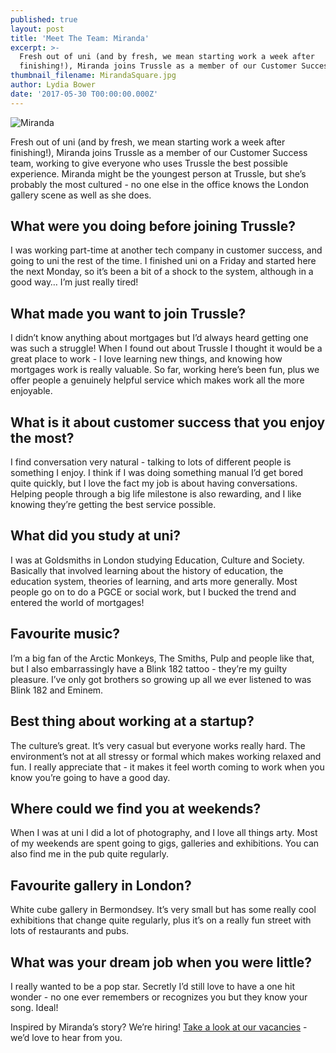 ```yaml
---
published: true
layout: post
title: 'Meet The Team: Miranda'
excerpt: >-
  Fresh out of uni (and by fresh, we mean starting work a week after
  finishing!), Miranda joins Trussle as a member of our Customer Success team.  
thumbnail_filename: MirandaSquare.jpg
author: Lydia Bower
date: '2017-05-30 T00:00:00.000Z'
---
```

![Miranda]({{site.baseurl}}/images/post_images/Miranda.jpg)

Fresh out of uni (and by fresh, we mean starting work a week after finishing!), Miranda joins Trussle as a member of our Customer Success team, working to give everyone who uses Trussle the best possible experience. Miranda might be the youngest person at Trussle, but she’s probably the most cultured - no one else in the office knows the London gallery scene as well as she does. 

## What were you doing before joining Trussle?
I was working part-time at another tech company in customer success, and going to uni the rest of the time. I finished uni on a Friday and started here the next Monday, so it’s been a bit of a shock to the system, although in a good way… I’m just really tired!  

## What made you want to join Trussle?
I didn’t know anything about mortgages but I’d always heard getting one was such a struggle! When I found out about Trussle I thought it would be a great place to work - I love learning new things, and knowing how mortgages work is really valuable. So far, working here’s been fun, plus we offer people a genuinely helpful service which makes work all the more enjoyable. 

## What is it about customer success that you enjoy the most?
I find conversation very natural - talking to lots of different people is something I enjoy. I think if I was doing something manual I’d get bored quite quickly, but I love the fact my job is about having conversations. Helping people through a big life milestone is also rewarding, and I like knowing they’re getting the best service possible. 

## What did you study at uni?
I was at Goldsmiths in London studying Education, Culture and Society. Basically that involved learning about the history of education, the education system, theories of learning, and arts more generally. Most people go on to do a PGCE or social work, but I bucked the trend and entered the world of mortgages!

## Favourite music?
I’m a big fan of the Arctic Monkeys, The Smiths, Pulp and people like that, but I also embarrassingly have a Blink 182 tattoo - they’re my guilty pleasure. I’ve only got brothers so growing up all we ever listened to was Blink 182 and Eminem. 

## Best thing about working at a startup?
The culture’s great. It’s very casual but everyone works really hard. The environment’s not at all stressy or formal which makes working relaxed and fun. I really appreciate that - it makes it feel worth coming to work when you know you’re going to have a good day. 

## Where could we find you at weekends?
When I was at uni I did a lot of photography, and I love all things arty. Most of my weekends are spent going to gigs, galleries and exhibitions. You can also find me in the pub quite regularly. 

## Favourite gallery in London?
White cube gallery in Bermondsey. It’s very small but has some really cool exhibitions that change quite regularly, plus it’s on a really fun street with lots of restaurants and pubs.

## What was your dream job when you were little?
I really wanted to be a pop star. Secretly I’d still love to have a one hit wonder - no one ever remembers or recognizes you but they know your song. Ideal!

Inspired by Miranda’s story? We’re hiring! [Take a look at our vacancies](https://jobs.lever.co/trussle) - we’d love to hear from you.
